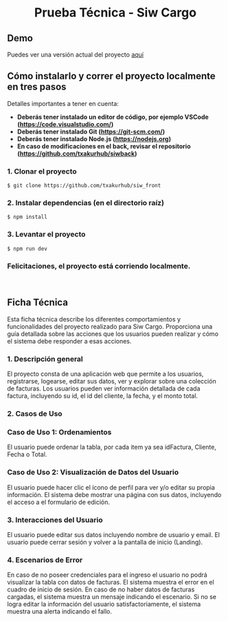 <p align="center">
<h1 style="text-align: center;">Prueba Técnica - Siw Cargo</h1>

## Demo

Puedes ver una versión actual del proyecto [aquí](https://siw-front.vercel.app/)

## Cómo instalarlo y correr el proyecto localmente en tres pasos

Detalles importantes a tener en cuenta:

- **Deberás tener instalado un editor de código, por ejemplo VSCode (https://code.visualstudio.com/)**
- **Deberás tener instalado Git (https://git-scm.com/)**
- **Deberás tener instalado Node.js (https://nodejs.org)**
- **En caso de modificaciones en el back, revisar el repositorio (https://github.com/txakurhub/siwback)**

### 1. Clonar el proyecto

```
$ git clone https://github.com/txakurhub/siw_front
```

### 2. Instalar dependencias (en el directorio raíz)

```
$ npm install
```

### 3. Levantar el proyecto

```
$ npm run dev
```

### Felicitaciones, el proyecto está corriendo localmente.

<br/>

## Ficha Técnica

Esta ficha técnica describe los diferentes comportamientos y funcionalidades del proyecto realizado para Siw Cargo. Proporciona una guía detallada sobre las acciones que los usuarios pueden realizar y cómo el sistema debe responder a esas acciones.

### 1. Descripción general

El proyecto consta de una aplicación web que permite a los usuarios, registrarse, logearse, editar sus datos, ver y explorar sobre una colección de facturas. Los usuarios pueden ver información detallada de cada factura, incluyendo su id, el id del cliente, la fecha, y el monto total.

### 2. Casos de Uso

### Caso de Uso 1: Ordenamientos
El usuario puede ordenar la tabla, por cada item ya sea idFactura, Cliente, Fecha o Total.

### Caso de Uso 2: Visualización de Datos del Usuario

El usuario puede hacer clic el ícono de perfil para ver y/o editar su propia información.
El sistema debe mostrar una página con sus datos, incluyendo el acceso a el formulario de edición.

### 3. Interacciones del Usuario

El usuario puede editar sus datos incluyendo nombre de usuario y email.
El usuario puede cerrar sesión y volver a la pantalla de inicio (Landing).

### 4. Escenarios de Error

En caso de no poseer credenciales para el ingreso el usuario no podrá visualizar la tabla con datos de facturas. El sistema muestra el error en el cuadro de inicio de sesión.
En caso de no haber datos de facturas cargadas, el sistema muestra un mensaje indicando el escenario.
Si no se logra editar la información del usuario satisfactoriamente, el sistema muestra una alerta indicando el fallo.

